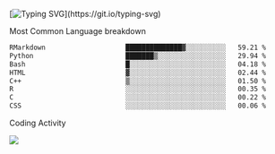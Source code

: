 [![Typing SVG](https://readme-typing-svg.demolab.com?font=Fira+Code&pause=1000&color=8873DE&width=435&lines=Hello+I'm+Ivy+Streeter!;I'm+interested+in+NGS+%26+genomics.+;Let's+connect!)](https://git.io/typing-svg)

Most Common Language breakdown
<!--START_SECTION:waka-->

```txt
RMarkdown                    ██████████████▓░░░░░░░░░░   59.21 %
Python                       ███████▒░░░░░░░░░░░░░░░░░   29.94 %
Bash                         █░░░░░░░░░░░░░░░░░░░░░░░░   04.18 %
HTML                         ▓░░░░░░░░░░░░░░░░░░░░░░░░   02.44 %
C++                          ▒░░░░░░░░░░░░░░░░░░░░░░░░   01.50 %
R                            ░░░░░░░░░░░░░░░░░░░░░░░░░   00.35 %
C                            ░░░░░░░░░░░░░░░░░░░░░░░░░   00.22 %
CSS                          ░░░░░░░░░░░░░░░░░░░░░░░░░   00.06 %
```

<!--END_SECTION:waka-->

Coding Activity

<a href="https://wakatime.com"><img src="https://wakatime.com/share/@9a4cf014-b079-4212-8684-4134c448a44a/0baf655c-3093-4fcc-9317-ed81151b338e.png" /></a>
